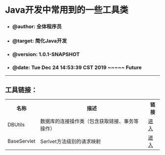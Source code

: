 <h1>Java开发中常用到的一些工具类</h1>
<ul>
	<li><h3>@author: 全体程序员</h3></li>
	<li><h3>@target: 简化Java开发</h3></li>
	<li><h3>@version: 1.0.1-SNAPSHOT</h3></li>
	<li><h3>@date: Tue Dec 24 14:53:39 CST 2019 ~~~~~ Future</h3></li>
</ul><hr/>

<h2>工具链接：</h2>
	<table>
		<tr>
			<th>名称</th>
			<th>描述</th>
			<th>链接</th>
		</tr>
		<tr>
			<td>DBUtils</td>
			<td>数据库的连接操作类（包含获取链接、事务等操作）</td>
			<td><a href="../../cn/xdd/utils">进入</a></td>
		</tr>
		<tr>
			<td>BaseServlet</td>
			<td>Serlvet方法级别的请求映射</td>
			<td><a href="/cn/xdd/utils/servlet">进入</a></td>
		</tr>
	</table>
	
